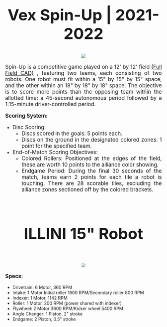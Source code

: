 <!DOCTYPE html>
<h1 style="text-align: center; font-size:50px;">
    <b>Vex Spin-Up | 2021-2022 
    </b>
</h1>

<p style="text-align: center; scale:0.9;"> 
<img src="https://www.vexforum.com/uploads/default/original/3X/4/c/4c687905f37962ac6ed8338dce329e926e287be4.png">
</p>

<p style="text-align: justify; font-size:17px;">Spin-Up is a competitive game played on a 12' by 12' field
<a style="text-align: justify; font-size:17px;" href="https://github.com/DylanEdwards02/SU-2023/blob/main/FieldCAD.zip">(Full Field CAD)</a>
, featuring two teams, each consisting of two robots. One robot must fit within a 15" by 15" by 15" space, and the other within an 18" by 18" by 18" space. The objective is to score more points than the opposing team within the allotted time: a 45-second autonomous period followed by a 1:15-minute driver-controlled period.</p>
        
<p style="text-align: justify; font-size:17px; font-weight:bold;"><b>Scoring System:</b></p>
        <ul>
            <li style="text-align: justify; font-size:17px;">Disc Scoring:
                <ul>
                    <li>Discs scored in the goals: 5 points each.</li>
                    <li>Discs on the ground in the designated colored zones: 1 point for the specified team.</li>
                </ul>
            </li>
            <li style="text-align: justify; font-size:17px;">End-of-Match Scoring Objectives:
                <ul>
                    <li>Colored Rollers: Positioned at the edges of the field, these are worth 10 points to the alliance color showing.
                    </li>
                    <li>Endgame Period: During the final 30 seconds of the match, teams earn 2 points for each tile a robot is touching. There are 28 scorable tiles, excluding the alliance zones sectioned off by the colored brackets.
                    </li>
                </ul>
            </li>
        </ul>

<br>
<h1 style="text-align: center; font-size:50px;">
    <b>ILLINI 15" Robot
    </b>
</h1>
<br>
<p style="text-align: center; scale:0.75;">
<img src="https://cdn.discordapp.com/attachments/332986802703040522/1257544524167647314/FULLBOT_v1.png?ex=6684cb1a&is=6683799a&hm=76c7b100bd4e5e3300d590a8f89aa9adc317bb8d1b765824b116e450f0d8d74f&">
</p>
<p style="text-align: justify; font-size:17px; font-weight:bold;">Specs:</p>
    <ul>
        <li>Drivetrain: 6 Motor, 360 RPM </li>
        <li>Intake: 1 Motor Initial roller 1600 RPM/Secondary roller 800 RPM</li>
        <li>Indexer: 1 Motor, 1142 RPM</li>
        <li>Roller: 1 Motor, 200 RPM (power shared with indexer)
        <li>Flywheel: 2 Motor 3600 RPM/Kicker wheel 5400 RPM</li>
        <li>Angle Changer: 1 Piston, 2" stroke</li>
        <li>Endgame: 2 Piston, 0.5" stroke</li>
    </ul>
</li
